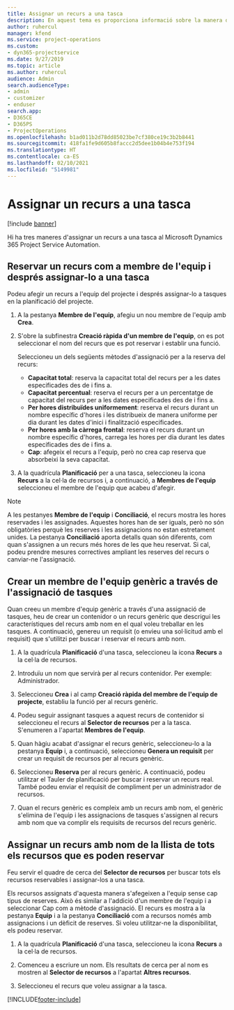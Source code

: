 ```yaml
---
title: Assignar un recurs a una tasca
description: En aquest tema es proporciona informació sobre la manera d'assignar recursos a tasques.
author: ruhercul
manager: kfend
ms.service: project-operations
ms.custom:
- dyn365-projectservice
ms.date: 9/27/2019
ms.topic: article
ms.author: ruhercul
audience: Admin
search.audienceType:
- admin
- customizer
- enduser
search.app:
- D365CE
- D365PS
- ProjectOperations
ms.openlocfilehash: b1ad011b2d78dd85023be7cf380ce19c3b2b8441
ms.sourcegitcommit: 418fa1fe9d605b8faccc2d5dee1b04b4e753f194
ms.translationtype: HT
ms.contentlocale: ca-ES
ms.lasthandoff: 02/10/2021
ms.locfileid: "5149981"
---
```

# <a name="assign-a-resource-to-a-task"></a>Assignar un recurs a una tasca

[!include [banner](../includes/psa-now-project-operations.md)]

Hi ha tres maneres d'assignar un recurs a una tasca al Microsoft Dynamics 365 Project Service Automation.

## <a name="book-a-resource-as-a-team-member-and-then-assign-the-resource-to-a-task"></a>Reservar un recurs com a membre de l'equip i després assignar-lo a una tasca

Podeu afegir un recurs a l'equip del projecte i després assignar-lo a tasques en la planificació del projecte.

1. A la pestanya **Membre de l'equip**, afegiu un nou membre de l'equip amb **Crea**. 

2. S'obre la subfinestra **Creació ràpida d'un membre de l'equip**, on es pot seleccionar el nom del recurs que es pot reservar i establir una funció. 

    Seleccioneu un dels següents mètodes d'assignació per a la reserva del recurs:

    - **Capacitat total**: reserva la capacitat total del recurs per a les dates especificades des de i fins a.
    - **Capacitat percentual**: reserva el recurs per a un percentatge de capacitat del recurs per a les dates especificades des de i fins a.
    - **Per hores distribuïdes uniformement**: reserva el recurs durant un nombre específic d'hores i les distribueix de manera uniforme per dia durant les dates d'inici i finalització especificades.
    - **Per hores amb la càrrega frontal**: reserva el recurs durant un nombre específic d'hores, carrega les hores per dia durant les dates especificades des de i fins a.
    - **Cap**: afegeix el recurs a l'equip, però no crea cap reserva que absorbeixi la seva capacitat.

3. A la quadrícula **Planificació** per a una tasca, seleccioneu la icona **Recurs** a la cel·la de recursos i, a continuació, a **Membres de l'equip** seleccioneu el membre de l'equip que acabeu d'afegir. 

> [!NOTE]
> A les pestanyes **Membre de l'equip** i **Conciliació**, el recurs mostra les hores reservades i les assignades. Aquestes hores han de ser iguals, però no són obligatòries perquè les reserves i les assignacions no estan estretament unides. La pestanya **Conciliació** aporta detalls quan són diferents, com quan s'assignen a un recurs més hores de les que heu reservat. Si cal, podeu prendre mesures correctives ampliant les reserves del recurs o canviar-ne l'assignació.

## <a name="create-a-generic-team-member-through-task-assignment"></a>Crear un membre de l'equip genèric a través de l'assignació de tasques

Quan creeu un membre d'equip genèric a través d'una assignació de tasques, heu de crear un contenidor o un recurs genèric que descrigui les característiques del recurs amb nom en el qual voleu treballar en les tasques. A continuació, genereu un requisit (o envieu una sol·licitud amb el requisit) que s'utilitzi per buscar i reservar el recurs amb nom.

1. A la quadrícula **Planificació** d'una tasca, seleccioneu la icona **Recurs** a la cel·la de recursos.

2. Introduïu un nom que servirà per al recurs contenidor. Per exemple: Administrador.

3. Seleccioneu **Crea** i al camp **Creació ràpida del membre de l'equip de projecte**, establiu la funció per al recurs genèric.

4. Podeu seguir assignant tasques a aquest recurs de contenidor si seleccioneu el recurs al **Selector de recursos** per a la tasca. S'enumeren a l'apartat **Membres de l'equip**.

5. Quan hàgiu acabat d'assignar el recurs genèric, seleccioneu-lo a la pestanya **Equip** i, a continuació, seleccioneu **Genera un requisit** per crear un requisit de recursos per al recurs genèric.

6. Seleccioneu **Reserva** per al recurs genèric. A continuació, podeu utilitzar el Tauler de planificació per buscar i reservar un recurs real. També podeu enviar el requisit de compliment per un administrador de recursos.

7. Quan el recurs genèric es compleix amb un recurs amb nom, el genèric s'elimina de l'equip i les assignacions de tasques s'assignen al recurs amb nom que va complir els requisits de recursos del recurs genèric.

## <a name="assign-a-named-resource-from-the-list-of-all-bookable-resources"></a>Assignar un recurs amb nom de la llista de tots els recursos que es poden reservar

Feu servir el quadre de cerca del **Selector de recursos** per buscar tots els recursos reservables i assignar-los a una tasca.

Els recursos assignats d'aquesta manera s'afegeixen a l'equip sense cap tipus de reserves. Això és similar a l'addició d'un membre de l'equip i a seleccionar Cap com a mètode d'assignació. El recurs es mostra a la pestanya **Equip** i a la pestanya **Conciliació** com a recursos només amb assignacions i un dèficit de reserves. Si voleu utilitzar-ne la disponibilitat, els podeu reservar.

1. A la quadrícula **Planificació** d'una tasca, seleccioneu la icona **Recurs** a la cel·la de recursos.

2. Comenceu a escriure un nom. Els resultats de cerca per al nom es mostren al **Selector de recursos** a l'apartat **Altres recursos**.

3. Seleccioneu el recurs que voleu assignar a la tasca.



[!INCLUDE[footer-include](../includes/footer-banner.md)]